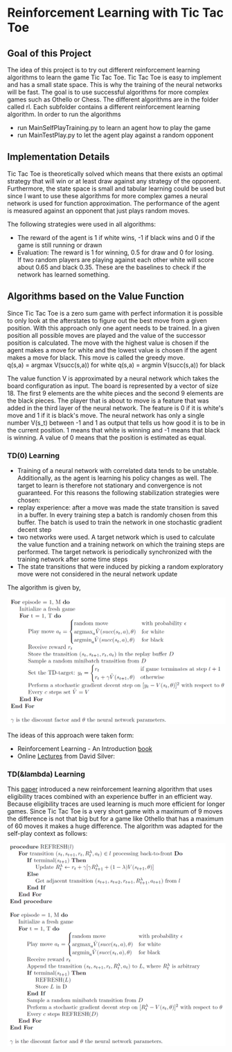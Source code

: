 # Reinforcement Learning with Tic Tac Toe


## Goal of this Project 
The idea of this project is to try out different reinforcement learning algorithms to learn the game Tic Tac Toe. Tic Tac Toe is easy to implement and has a small state space. This is why the training of the neural networks will be fast. The goal is to use successful algorithms for more complex games such as Othello or Chess.
The different algorithms are in the folder called rl. Each subfolder contains a different reinforcement learning algorithm. In order to run the algorithms  
- run MainSelfPlayTraining.py to learn an agent how to play the game  
- run MainTestPlay.py to let the agent play against a random opponent


## Implementation Details
Tic Tac Toe is theoretically solved which means that there exists an optimal strategy that will win or at least draw against any strategy of the opponent. Furthermore, the state space is small and tabular learning could be used but since I want to use these algorithms for more complex games a neural network is used for function approximation. The performance of the agent is measured against an opponent that just plays random moves. 

The following strategies were used in all algorithms:  
- The reward of the agent is 1 if white wins, -1 if black wins and 0 if the game is still running or drawn  
- Evaluation: The reward is 1 for winning, 0.5 for draw and 0 for losing.  
If two random players are playing against each other white will score about 0.65 and black 0.35. These are the baselines to check if the network has learned something.


## Algorithms based on the Value Function
Since Tic Tac Toe is a zero sum game with perfect information it is possible to only look at the afterstates to figure out the best move from a given position. With this approach only one agent needs to be trained. In a given position all possible moves are played and the value of the successor position is calculated. The move with the highest value is chosen if the agent makes a move for white and the lowest value is chosen if the agent makes a move for black. This move is called the greedy move.  
q(s,a) = argmax V(succ(s,a)) for white
q(s,a) = argmin V(succ(s,a)) for black

The value function V is approximated by a neural network which takes the board configuration as input. The board is represented by a vector of size 18. The first 9 elements are the white pieces and the second 9 elements are the black pieces. The player that is about to move is a feature that was added in the third layer of the neural network. The feature is 0 if it is white's move and 1 if it is black's move. The neural network has only a single number V(s_t) between -1 and 1 as output that tells us how good it is to be in the current position. 1 means that white is winning and -1 means that black is winning. A value of 0 means that the position is estimated as equal. 

### TD(0) Learning
- Training of a neural network with correlated data tends to be unstable. Additionally, as the agent is learning his policy changes as well. The target to learn is therefore not stationary and convergence is not guaranteed. For this reasons the following stabilization strategies were chosen:
- replay experience: after a move was made the state transition is saved in a buffer. In every training step a batch is randomly chosen from this buffer. The batch is used to train the network in one stochastic gradient decent step
- two networks were used. A target network which is used to calculate the value function and a training network on which the training steps are performed. The target network is periodically synchronized with the training network after some time steps
- The state transitions that were induced by picking a random exploratory move were not considered in the neural network update

The algorithm is given by,

![](documentation/td0_value.png)


The ideas of this approach were taken form:  
- Reinforcement Learning - An Introduction [book](http://incompleteideas.net/book/bookdraft2017nov5.pdf)    
- Online [Lectures](https://www.youtube.com/watch?v=kZ_AUmFcZtk&list=PLqYmG7hTraZDM-OYHWgPebj2MfCFzFObQ&index=10) from David Silver: 



### TD(&lambda) Learning
This [paper](https://arxiv.org/abs/1810.09967) introduced a new reinforcement learning algorithm that uses eligibility traces combined with an experience buffer in an efficient way. Because eligibility traces are used learning is much more efficient for longer games. Since Tic Tac Toe is a very short game with a maximum of 9 moves the difference is not that big but for a game like Othello that has a maximum of 60 moves it makes a huge difference. The algorithm was adapted for the self-play context as follows:

![](documentation/dqn_lambda_value.png)   

